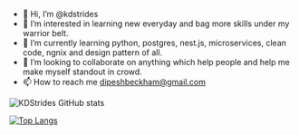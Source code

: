 - 👋 Hi, I’m @kdstrides
- 👀 I’m interested in learning new everyday and bag more skills under my warrior belt.
- 🌱 I’m currently learning python, postgres, nest.js, microservices, clean code, ngnix and design pattern of all.
- 💞️ I’m looking to collaborate on anything which help people and help me make myself standout in crowd.
- 📫 How to reach me dipeshbeckham@gmail.com

<!---
kdstrides/kdstrides is a ✨ special ✨ repository because its `README.md` (this file) appears on your GitHub profile.
You can click the Preview link to take a look at your changes.
--->

![KDStrides GitHub stats](https://github-readme-stats.vercel.app/api?username=kdstrides&show_icons=true&theme=tokyonight)

[![Top Langs](https://github-readme-stats.vercel.app/api/top-langs/?username=kdstrides)](https://github.com/kdstrides/github-readme-stats)
